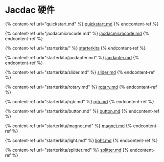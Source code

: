 # Jacdac 硬件

{% content-ref url="quickstart.md" %}
[quickstart.md](quickstart.md)
{% endcontent-ref %}

{% content-ref url="jacdacmicrocode.md" %}
[jacdacmicrocode.md](jacdacmicrocode.md)
{% endcontent-ref %}

{% content-ref url="starterkita/" %}
[starterkita](starterkita/)
{% endcontent-ref %}

{% content-ref url="starterkita/jacdapter.md" %}
[jacdapter.md](starterkita/jacdapter.md)
{% endcontent-ref %}

{% content-ref url="starterkita/slider.md" %}
[slider.md](starterkita/slider.md)
{% endcontent-ref %}

{% content-ref url="starterkita/rotary.md" %}
[rotary.md](starterkita/rotary.md)
{% endcontent-ref %}

{% content-ref url="starterkita/rgb.md" %}
[rgb.md](starterkita/rgb.md)
{% endcontent-ref %}

{% content-ref url="starterkita/button.md" %}
[button.md](starterkita/button.md)
{% endcontent-ref %}

{% content-ref url="starterkita/magnet.md" %}
[magnet.md](starterkita/magnet.md)
{% endcontent-ref %}

{% content-ref url="starterkita/light.md" %}
[light.md](starterkita/light.md)
{% endcontent-ref %}

{% content-ref url="starterkita/splitter.md" %}
[splitter.md](starterkita/splitter.md)
{% endcontent-ref %}
